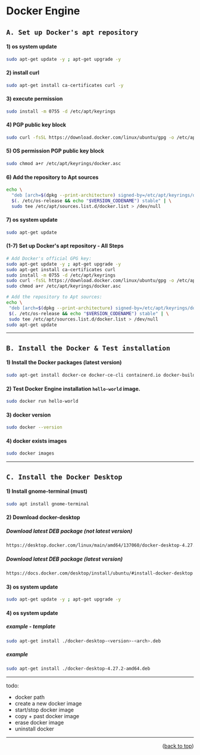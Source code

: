 <a name="topage"></a>

# Docker Engine

## `A. Set up Docker's apt repository`

#### 1) os system update

```sh
sudo apt-get update -y ; apt-get upgrade -y
```

#### 2) install curl

```sh
sudo apt-get install ca-certificates curl -y
```

#### 3) execute permission

```sh
sudo install -m 0755 -d /etc/apt/keyrings
```

#### 4) PGP public key block

```sh
sudo curl -fsSL https://download.docker.com/linux/ubuntu/gpg -o /etc/apt/keyrings/docker.asc
```

#### 5) OS permission PGP public key block

```sh
sudo chmod a+r /etc/apt/keyrings/docker.asc
```

#### 6) Add the repository to Apt sources

```sh
echo \
  "deb [arch=$(dpkg --print-architecture) signed-by=/etc/apt/keyrings/docker.asc] https://download.docker.com/linux/ubuntu \
  $(. /etc/os-release && echo "$VERSION_CODENAME") stable" | \
  sudo tee /etc/apt/sources.list.d/docker.list > /dev/null
```

#### 7) os system update

```sh
sudo apt-get update
```

#### (1-7) Set up Docker's apt repository - All Steps

 ```sh
# Add Docker's official GPG key:
sudo apt-get update -y ; apt-get upgrade -y
sudo apt-get install ca-certificates curl
sudo install -m 0755 -d /etc/apt/keyrings
sudo curl -fsSL https://download.docker.com/linux/ubuntu/gpg -o /etc/apt/keyrings/docker.asc
sudo chmod a+r /etc/apt/keyrings/docker.asc

# Add the repository to Apt sources:
echo \
  "deb [arch=$(dpkg --print-architecture) signed-by=/etc/apt/keyrings/docker.asc] https://download.docker.com/linux/ubuntu \
  $(. /etc/os-release && echo "$VERSION_CODENAME") stable" | \
  sudo tee /etc/apt/sources.list.d/docker.list > /dev/null
sudo apt-get update
```

----

## `B. Install the Docker & Test installation`

#### 1) Install the Docker packages (latest version)

```sh
sudo apt-get install docker-ce docker-ce-cli containerd.io docker-buildx-plugin docker-compose-plugin -y
```

#### 2) Test Docker Engine installation `hello-world` image.

```sh
sudo docker run hello-world
```

#### 3) docker version

```sh
sudo docker --version
```

#### 4) docker exists images

```sh
sudo docker images
```

----

## `C. Install the Docker Desktop`

#### 1) Install gnome-terminal (must)

```sh
sudo apt install gnome-terminal
```

#### 2) Download docker-desktop 

##### Download latest DEB package (not latest version)

```sh
https://desktop.docker.com/linux/main/amd64/137060/docker-desktop-4.27.2-amd64.deb?utm_source=docker&utm_medium=webreferral&utm_campaign=docs-driven-download-linux-amd64&_gl=1*1l0hx06*_ga*MTE5NTYxMjQxNy4xNzA4NjYyMTU5*_ga_XJWPQMJYHQ*MTcwODY3MTgwMi4zLjEuMTcwODY3Mjc0NS42MC4wLjA.
```

##### Download latest DEB package  (latest version)

```sh
https://docs.docker.com/desktop/install/ubuntu/#install-docker-desktop
```

#### 3) os system update

```sh
sudo apt-get update -y ; apt-get upgrade -y
```

#### 4) os system update

##### example - template
```sh
sudo apt-get install ./docker-desktop-<version>-<arch>.deb
```

##### example
```sh
sudo apt-get install ./docker-desktop-4.27.2-amd64.deb
```

----

todo:
* docker path
* create a new docker image
* start/stop docker image
* copy + past docker image
* erase docker image
* uninstall docker

----


<p align="right">(<a href="#topage">back to top</a>)</p>
<br/>
<br/>
